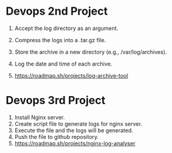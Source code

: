 # Devops 2nd Project
1. Accept the log directory as an argument.

2. Compress the logs into a .tar.gz file.

3. Store the archive in a new directory (e.g., /var/log/archives).

4. Log the date and time of each archive.

5. https://roadmap.sh/projects/log-archive-tool

   
# Devops 3rd Project
1. Install Nginx server.
2. Create script file to generate logs for nginx server.
3. Execute the file and the logs will be generated.
4. Push the file to github repository.
5. https://roadmap.sh/projects/nginx-log-analyser
